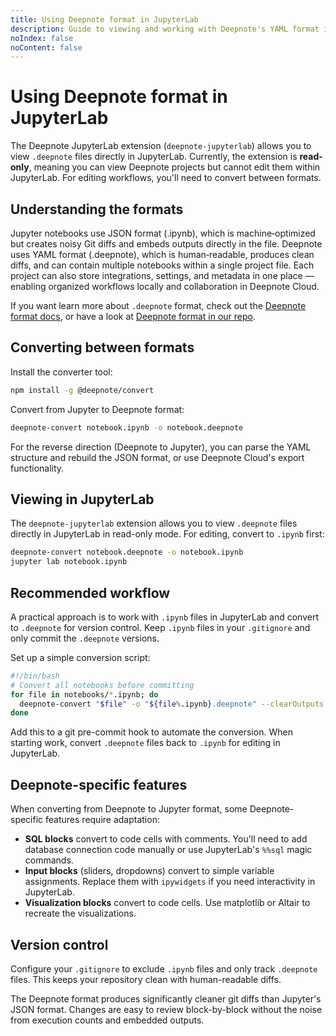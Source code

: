 ```yaml
---
title: Using Deepnote format in JupyterLab
description: Guide to viewing and working with Deepnote's YAML format in JupyterLab.
noIndex: false
noContent: false
---
```


# Using Deepnote format in JupyterLab

The Deepnote JupyterLab extension (`deepnote-jupyterlab`) allows you to view `.deepnote` files directly in JupyterLab. Currently, the extension is **read-only**, meaning you can view Deepnote projects but cannot edit them within JupyterLab. For editing workflows, you'll need to convert between formats.

## Understanding the formats

Jupyter notebooks use JSON format (.ipynb), which is machine‑optimized but creates noisy Git diffs and embeds outputs directly in the file. Deepnote uses YAML format (.deepnote), which is human‑readable, produces clean diffs, and can contain multiple notebooks within a single project file. Each project can also store integrations, settings, and metadata in one place — enabling organized workflows locally and collaboration in Deepnote Cloud.

If you want learn more about `.deepnote` format, check out the [Deepnote format docs](https://deepnote.com/docs/deepnote-format.md), or have a look at [Deepnote format in our repo](https://github.com/deepnote/deepnote/tree/main/packages/convert).

## Converting between formats

Install the converter tool:

```bash
npm install -g @deepnote/convert
```

Convert from Jupyter to Deepnote format:

```bash
deepnote-convert notebook.ipynb -o notebook.deepnote
```

For the reverse direction (Deepnote to Jupyter), you can parse the YAML structure and rebuild the JSON format, or use Deepnote Cloud's export functionality.

## Viewing in JupyterLab

The `deepnote-jupyterlab` extension allows you to view `.deepnote` files directly in JupyterLab in read-only mode. For editing, convert to `.ipynb` first:

```bash
deepnote-convert notebook.deepnote -o notebook.ipynb
jupyter lab notebook.ipynb
```

## Recommended workflow

A practical approach is to work with `.ipynb` files in JupyterLab and convert to `.deepnote` for version control. Keep `.ipynb` files in your `.gitignore` and only commit the `.deepnote` versions.

Set up a simple conversion script:

```bash
#!/bin/bash
# Convert all notebooks before committing
for file in notebooks/*.ipynb; do
  deepnote-convert "$file" -o "${file%.ipynb}.deepnote" --clearOutputs
done
```

Add this to a git pre-commit hook to automate the conversion. When starting work, convert `.deepnote` files back to `.ipynb` for editing in JupyterLab.

## Deepnote-specific features

When converting from Deepnote to Jupyter format, some Deepnote-specific features require adaptation:

- **SQL blocks** convert to code cells with comments. You'll need to add database connection code manually or use JupyterLab's `%%sql` magic commands.
- **Input blocks** (sliders, dropdowns) convert to simple variable assignments. Replace them with `ipywidgets` if you need interactivity in JupyterLab.
- **Visualization blocks** convert to code cells. Use matplotlib or Altair to recreate the visualizations.

## Version control

Configure your `.gitignore` to exclude `.ipynb` files and only track `.deepnote` files. This keeps your repository clean with human-readable diffs.

The Deepnote format produces significantly cleaner git diffs than Jupyter's JSON format. Changes are easy to review block-by-block without the noise from execution counts and embedded outputs.
